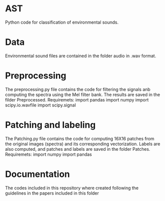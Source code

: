 # AST
Python code for classification of environmental sounds. 


# Data
Environmental sound files are contained in the folder audio in .wav format.

# Preprocessing
The preprocessing.py file contains the code for filtering the signals anb computing the spectra using the Mel filter bank. The results are saved in the filder Preprocessed. 
Requiremets: 
import pandas 
import numpy 
import scipy.io.wavfile
import scipy.signal  

# Patching and labeling 
The Patching.py file contains the code for computing 16X16 patches from the original images (spectra) and its corresponding vectorization. 
Labels are also computed, and patches and labels are saved in the folder Patches.
Requiremets: 
import numpy 
import pandas 

# Documentation
The codes included in this repository where created following the guidelines in the papers included in this folder
